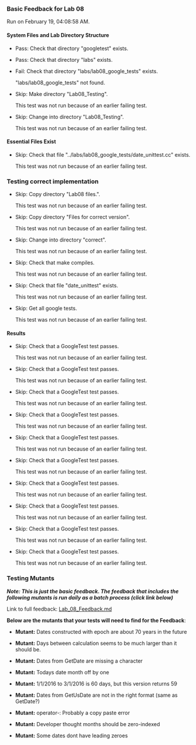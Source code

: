 ### Basic Feedback for Lab 08

Run on February 19, 04:08:58 AM.


#### System Files and Lab Directory Structure

+ Pass: Check that directory "googletest" exists.

+ Pass: Check that directory "labs" exists.

+ Fail: Check that directory "labs/lab08_google_tests" exists.

     "labs/lab08_google_tests" not found.

+ Skip: Make directory "Lab08_Testing".

  This test was not run because of an earlier failing test.

+ Skip: Change into directory "Lab08_Testing".

  This test was not run because of an earlier failing test.


#### Essential Files Exist

+ Skip: Check that file "../labs/lab08_google_tests/date_unittest.cc" exists.

  This test was not run because of an earlier failing test.


### Testing correct implementation

+ Skip: Copy directory "Lab08 files.".

  This test was not run because of an earlier failing test.

+ Skip: Copy directory "Files for correct version".

  This test was not run because of an earlier failing test.

+ Skip: Change into directory "correct".

  This test was not run because of an earlier failing test.

+ Skip: Check that make compiles.

  This test was not run because of an earlier failing test.

+ Skip: Check that file "date_unittest" exists.

  This test was not run because of an earlier failing test.

+ Skip: Get all google tests.

  This test was not run because of an earlier failing test.


#### Results

+ Skip: Check that a GoogleTest test passes.

  This test was not run because of an earlier failing test.

+ Skip: Check that a GoogleTest test passes.

  This test was not run because of an earlier failing test.

+ Skip: Check that a GoogleTest test passes.

  This test was not run because of an earlier failing test.

+ Skip: Check that a GoogleTest test passes.

  This test was not run because of an earlier failing test.

+ Skip: Check that a GoogleTest test passes.

  This test was not run because of an earlier failing test.

+ Skip: Check that a GoogleTest test passes.

  This test was not run because of an earlier failing test.

+ Skip: Check that a GoogleTest test passes.

  This test was not run because of an earlier failing test.

+ Skip: Check that a GoogleTest test passes.

  This test was not run because of an earlier failing test.

+ Skip: Check that a GoogleTest test passes.

  This test was not run because of an earlier failing test.

+ Skip: Check that a GoogleTest test passes.

  This test was not run because of an earlier failing test.


### Testing Mutants


***Note: This is just the basic feedback.  The feedback that includes the following mutants is run daily as a batch process (click link below)***


Link to full feedback: [Lab_08_Feedback.md](Lab_08_Feedback.md)



 __Below are the mutants that your tests will need to find for the Feedback__:


 * __Mutant:__ Dates constructed with epoch are about 70 years in the future


 * __Mutant:__ Days between calculation seems to be much larger than it should be.


 * __Mutant:__ Dates from GetDate are missing a character


 * __Mutant:__ Todays date month off by one


 * __Mutant:__ 1/1/2016 to 3/1/2016 is 60 days, but this version returns 59


 * __Mutant:__ Dates from GetUsDate are not in the right format (same as GetDate?)


 * __Mutant:__ operator-: Probably a copy paste error


 * __Mutant:__ Developer thought months should be zero-indexed


 * __Mutant:__ Some dates dont have leading zeroes

